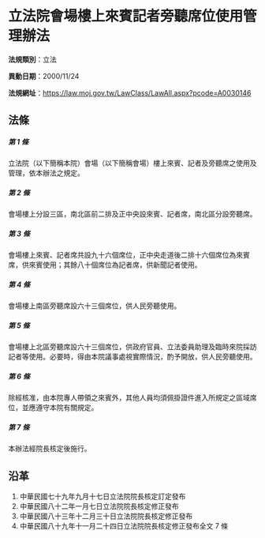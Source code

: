 # 立法院會場樓上來賓記者旁聽席位使用管理辦法




**法規類別**：立法

**異動日期**：2000/11/24  

**法規網址**：https://law.moj.gov.tw/LawClass/LawAll.aspx?pcode=A0030146



## 法條
##### 第 1 條
立法院（以下簡稱本院）會場（以下簡稱會場）樓上來賓、記者及旁聽席之使用及管理，依本辦法之規定。

##### 第 2 條
會場樓上分設三區，南北區前二排及正中央設來賓、記者席，南北區分設旁聽席。

##### 第 3 條
會場樓上來賓、記者席共設九十六個席位，正中央走道後二排十六個席位為來賓席，供來賓使用；其餘八十個席位為記者席，供新聞記者使用。

##### 第 4 條
會場樓上南區旁聽席設六十三個席位，供人民旁聽使用。

##### 第 5 條
會場樓上北區旁聽席設六十三個席位，供政府官員、立法委員助理及臨時來院採訪記者等使用。必要時，得由本院議事處視實際情況，酌予開放，供人民旁聽使用。

##### 第 6 條
除經核准，由本院專人帶領之來賓外，其他人員均須佩掛證件進入所規定之區域席位，並應遵守本院有關規定。

##### 第 7 條
本辦法經院長核定後施行。

## 沿革
1. 中華民國七十九年九月十七日立法院院長核定訂定發布
1. 中華民國八十二年一月七日立法院院長核定修正發布
1. 中華民國八十三年十二月三十日立法院院長核定修正發布
1. 中華民國八十九年十一月二十四日立法院院長核定修正發布全文 7  條

